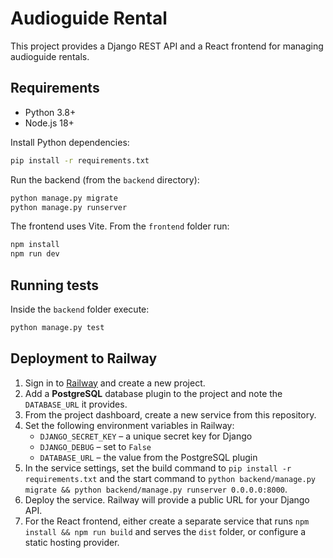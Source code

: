 # Audioguide Rental

This project provides a Django REST API and a React frontend for managing audioguide rentals.

## Requirements

- Python 3.8+
- Node.js 18+

Install Python dependencies:

```bash
pip install -r requirements.txt
```

Run the backend (from the `backend` directory):

```bash
python manage.py migrate
python manage.py runserver
```

The frontend uses Vite. From the `frontend` folder run:

```bash
npm install
npm run dev
```

## Running tests

Inside the `backend` folder execute:

```bash
python manage.py test
```


## Deployment to Railway

1. Sign in to [Railway](https://railway.app/) and create a new project.
2. Add a **PostgreSQL** database plugin to the project and note the `DATABASE_URL` it provides.
3. From the project dashboard, create a new service from this repository.
4. Set the following environment variables in Railway:
   - `DJANGO_SECRET_KEY` – a unique secret key for Django
   - `DJANGO_DEBUG` – set to `False`
   - `DATABASE_URL` – the value from the PostgreSQL plugin
5. In the service settings, set the build command to `pip install -r requirements.txt` and the start command to `python backend/manage.py migrate && python backend/manage.py runserver 0.0.0.0:8000`.
6. Deploy the service. Railway will provide a public URL for your Django API.
7. For the React frontend, either create a separate service that runs `npm install && npm run build` and serves the `dist` folder, or configure a static hosting provider.
